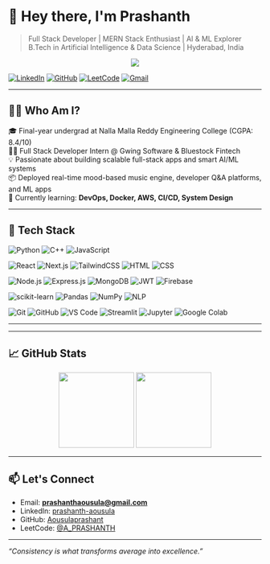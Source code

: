 # 👋 Hey there, I'm Prashanth

> Full Stack Developer | MERN Stack Enthusiast | AI & ML Explorer  
> B.Tech in Artificial Intelligence & Data Science | Hyderabad, India

<p align="center">
  <a href="https://porfolio-umber-delta.vercel.app" target="_blank">
    <img src="https://img.shields.io/badge/-🌐%20Visit%20My%20Portfolio-blueviolet?style=for-the-badge&logo=vercel&logoColor=white" />
  </a>
</p>


[![LinkedIn](https://img.shields.io/badge/-LinkedIn-0077B5?style=flat-square&logo=linkedin&logoColor=white)](https://www.linkedin.com/in/prashanth-aousula-9a9b33369/)
[![GitHub](https://img.shields.io/badge/-GitHub-black?style=flat-square&logo=github)](https://github.com/Aousulaprashant)
[![LeetCode](https://img.shields.io/badge/-LeetCode-orange?style=flat-square&logo=leetcode&logoColor=white)](https://leetcode.com/u/A_PRASHANTH/)
[![Gmail](https://img.shields.io/badge/-Gmail-D14836?style=flat-square&logo=gmail&logoColor=white)](mailto:prashanthaousula@gmail.com)

---

## 🧑‍💻 Who Am I?

🎓 Final-year undergrad at Nalla Malla Reddy Engineering College (CGPA: 8.4/10)  
👨‍💼 Full Stack Developer Intern @ Gwing Software & Bluestock Fintech  
💡 Passionate about building scalable full-stack apps and smart AI/ML systems  
📦 Deployed real-time mood-based music engine, developer Q&A platforms, and ML apps  
🔭 Currently learning: **DevOps, Docker, AWS, CI/CD, System Design**

---

## 🔧 Tech Stack

![Python](https://img.shields.io/badge/Python-3670A0?style=flat&logo=python&logoColor=ffdd54)
![C++](https://img.shields.io/badge/C++-00599C?style=flat&logo=c%2B%2B&logoColor=white)
![JavaScript](https://img.shields.io/badge/JavaScript-F7DF1E?style=flat&logo=javascript&logoColor=black)

![React](https://img.shields.io/badge/React-20232A?style=flat&logo=react&logoColor=61DAFB)
![Next.js](https://img.shields.io/badge/Next.js-000000?style=flat&logo=next.js&logoColor=white)
![TailwindCSS](https://img.shields.io/badge/Tailwind_CSS-38B2AC?style=flat&logo=tailwind-css&logoColor=white)
![HTML](https://img.shields.io/badge/HTML5-E34F26?style=flat&logo=html5&logoColor=white)
![CSS](https://img.shields.io/badge/CSS3-1572B6?style=flat&logo=css3&logoColor=white)


![Node.js](https://img.shields.io/badge/Node.js-339933?style=flat&logo=nodedotjs&logoColor=white)
![Express.js](https://img.shields.io/badge/Express.js-000000?style=flat&logo=express&logoColor=white)
![MongoDB](https://img.shields.io/badge/MongoDB-47A248?style=flat&logo=mongodb&logoColor=white)
![JWT](https://img.shields.io/badge/JWT-000000?style=flat&logo=jsonwebtokens&logoColor=white)
![Firebase](https://img.shields.io/badge/Firebase-FFCA28?style=flat&logo=firebase&logoColor=black)

![scikit-learn](https://img.shields.io/badge/scikit--learn-F7931E?style=flat&logo=scikit-learn&logoColor=white)
![Pandas](https://img.shields.io/badge/Pandas-150458?style=flat&logo=pandas&logoColor=white)
![NumPy](https://img.shields.io/badge/NumPy-013243?style=flat&logo=numpy&logoColor=white)
![NLP](https://img.shields.io/badge/NLTK-76B900?style=flat&logo=nltk&logoColor=white)


![Git](https://img.shields.io/badge/Git-F05032?style=flat&logo=git&logoColor=white)
![GitHub](https://img.shields.io/badge/GitHub-100000?style=flat&logo=github&logoColor=white)
![VS Code](https://img.shields.io/badge/VS_Code-007ACC?style=flat&logo=visual-studio-code&logoColor=white)
![Streamlit](https://img.shields.io/badge/Streamlit-FF4B4B?style=flat&logo=streamlit&logoColor=white)
![Jupyter](https://img.shields.io/badge/Jupyter-F37626?style=flat&logo=jupyter&logoColor=white)
![Google Colab](https://img.shields.io/badge/Colab-F9AB00?style=flat&logo=google-colab&logoColor=white)

---

---

## 📈 GitHub Stats

<div align="center">
  <img src="https://github-readme-stats.vercel.app/api?username=Aousulaprashant&show_icons=true&theme=radical" height="150"/>
  <img src="https://github-readme-stats.vercel.app/api/top-langs/?username=Aousulaprashant&layout=compact&theme=radical" height="150"/>
</div>

---

## 📫 Let's Connect

- Email: **prashanthaousula@gmail.com**
- LinkedIn: [prashanth-aousula](https://www.linkedin.com/in/prashanth-aousula-9a9b33369/)
- GitHub: [Aousulaprashant](https://github.com/Aousulaprashant)
- LeetCode: [@A_PRASHANTH](https://leetcode.com/u/A_PRASHANTH/)

---

_“Consistency is what transforms average into excellence.”_

